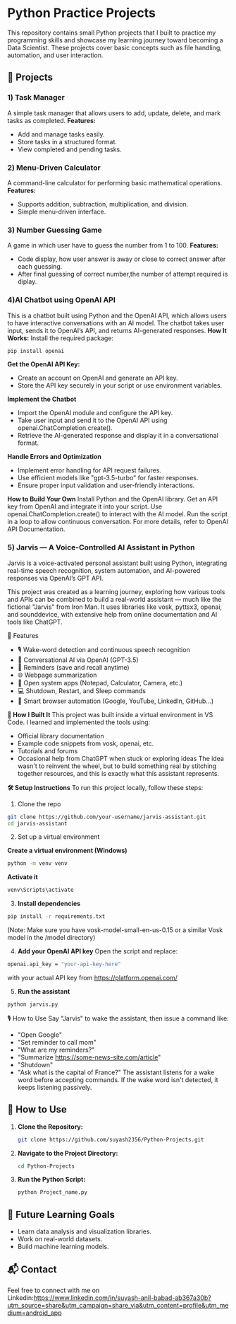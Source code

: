 # Python Practice Projects

This repository contains small Python projects that I built to practice my programming skills and showcase my learning journey toward becoming a Data Scientist. These projects cover basic concepts such as file handling, automation, and user interaction.

## 📌 Projects

### 1️) Task Manager
A simple task manager that allows users to add, update, delete, and mark tasks as completed.
**Features:**
- Add and manage tasks easily.
- Store tasks in a structured format.
- View completed and pending tasks.
 

### 2️) Menu-Driven Calculator
A command-line calculator for performing basic mathematical operations.
**Features:**
- Supports addition, subtraction, multiplication, and division.
- Simple menu-driven interface.
 
 
 ### 3) Number Guessing Game
A game in which user have to guess the number from 1 to 100.
**Features:**
- Code display, how user answer is away or close to correct answer after each guessing.
- After final guessing of correct number,the number of attempt required is diplay.

   
### 4)AI Chatbot using OpenAI API
This is a chatbot built using Python and the OpenAI API, which allows users to have interactive conversations 
with an AI model. The chatbot takes user input, sends it to OpenAI’s API, and returns AI-generated responses.
**How It Works:**
Install the required package:
```sh
pip install openai
```
**Get the OpenAI API Key:**
- Create an account on OpenAI and generate an API key.
- Store the API key securely in your script or use environment variables.

**Implement the Chatbot**
- Import the OpenAI module and configure the API key.
- Take user input and send it to the OpenAI API using openai.ChatCompletion.create().
- Retrieve the AI-generated response and display it in a conversational format.

**Handle Errors and Optimization**
- Implement error handling for API request failures.
- Use efficient models like "gpt-3.5-turbo" for faster responses.
- Ensure proper input validation and user-friendly interactions.

**How to Build Your Own**
Install Python and the OpenAI library.
Get an API key from OpenAI and integrate it into your script.
Use openai.ChatCompletion.create() to interact with the AI model.
Run the script in a loop to allow continuous conversation.
For more details, refer to OpenAI API Documentation.



### 5) Jarvis — A Voice-Controlled AI Assistant in Python
Jarvis is a voice-activated personal assistant built using Python, integrating real-time speech recognition, system automation, and AI-powered responses via OpenAI’s GPT API.

This project was created as a learning journey, exploring how various tools and APIs can be combined to build a real-world assistant — much like the fictional "Jarvis" from Iron Man. It uses libraries like vosk, pyttsx3, openai, and sounddevice, with extensive help from online documentation and AI tools like ChatGPT.

📌 Features
- 🎙️ Wake-word detection and continuous speech recognition
- 💬 Conversational AI via OpenAI (GPT-3.5)
- 📝 Reminders (save and recall anytime)
- 🌐 Webpage summarization
- 📁 Open system apps (Notepad, Calculator, Camera, etc.)
- 💻 Shutdown, Restart, and Sleep commands
- 🔗 Smart browser automation (Google, YouTube, LinkedIn, GitHub...)

**🔧 How I Built It**
This project was built inside a virtual environment in VS Code. I learned and implemented the tools using:
- Official library documentation
- Example code snippets from vosk, openai, etc.
- Tutorials and forums
- Occasional help from ChatGPT when stuck or exploring ideas
The idea wasn't to reinvent the wheel, but to build something real by stitching together resources, and this is exactly what this assistant represents.

**🛠️ Setup Instructions**
To run this project locally, follow these steps:

1. Clone the repo
```sh
git clone https://github.com/your-username/jarvis-assistant.git
cd jarvis-assistant
```
2. Set up a virtual environment

**Create a virtual environment (Windows)**
```sh
python -m venv venv
```

**Activate it**
```sh
venv\Scripts\activate
```
3. **Install dependencies**
```sh
pip install -r requirements.txt
```
(Note: Make sure you have vosk-model-small-en-us-0.15 or a similar Vosk model in the /model directory)

4. **Add your OpenAI API key**
Open the script and replace:

```sh
openai.api_key = "your-api-key-here"
```
with your actual API key from https://platform.openai.com/

5. **Run the assistant**
```sh
python jarvis.py
```
🎙️ How to Use
Say "Jarvis" to wake the assistant, then issue a command like:
- "Open Google"
- "Set reminder to call mom"
- "What are my reminders?"
- "Summarize https://some-news-site.com/article"
- "Shutdown"
- "Ask what is the capital of France?"
The assistant listens for a wake word before accepting commands. If the wake word isn't detected, it keeps listening passively.



## 📂 How to Use
1. **Clone the Repository:**
   ```sh
   git clone https://github.com/suyash2356/Python-Projects.git
   ```
2. **Navigate to the Project Directory:**
   ```sh
   cd Python-Projects
   ```
3. **Run the Python Script:**
   ```sh
   python Project_name.py
   ```

## 🚀 Future Learning Goals
- Learn data analysis and visualization libraries.
- Work on real-world datasets.
- Build machine learning models.

## 📬 Contact
Feel free to connect with me on Linkedin:https://www.linkedin.com/in/suyash-anil-babad-ab367a30b?utm_source=share&utm_campaign=share_via&utm_content=profile&utm_medium=android_app

